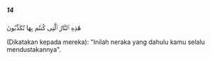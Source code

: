 ##### 14

<span class="ayah">هَٰذِهِ ٱلنَّارُ ٱلَّتِى كُنتُم بِهَا تُكَذِّبُونَ</span>

<span class="ayah_translation">(Dikatakan kepada mereka): "Inilah neraka yang dahulu kamu selalu mendustakannya".</span>
